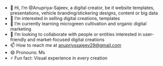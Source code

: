 - 👋 Hi, I’m @Anupriya-Sajeev, a digital creator, be it website templates, presentations, vehicle branding/stickering designs, content or big data  
- 👀 I’m interested in selling digital creations, templates
- 🌱 I’m currently learning microgreen cultivation and organic digital marketing
- 💞️ I’m looking to collaborate with people or entities interested in user-friendly and market-focused digital creations
- 📫 How to reach me at anupriyssajeev29@gmail.com
- 😄 Pronouns: Ms
- ⚡ Fun fact: Visual experience in every creation 

<!---
Anupriya-Sajeev/Anupriya-Sajeev is a ✨ special ✨ repository because its `README.md` (this file) appears on your GitHub profile.
You can click the Preview link to take a look at your changes.
--->
